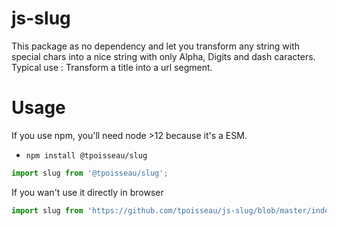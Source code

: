 # js-slug

This package as no dependency and let you transform any string with special chars into a nice string with only Alpha, Digits and dash caracters.
Typical use : Transform a title into a url segment.

# Usage
If you use npm, you'll need node >12 because it's a ESM.
- `npm install @tpoisseau/slug`

```js
import slug from '@tpoisseau/slug';
```

If you wan't use it directly in browser

```js
import slug from 'https://github.com/tpoisseau/js-slug/blob/master/index.mjs';
```

